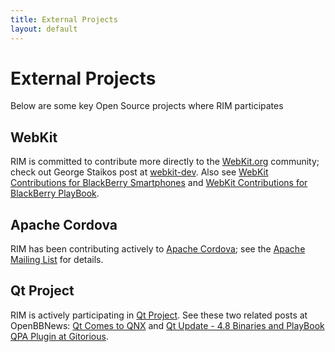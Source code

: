 ```yaml
---
title: External Projects
layout: default
---
```


# External Projects

Below are some key Open Source projects where RIM participates

## WebKit

RIM is committed to contribute more directly to the [WebKit.org](http://webkit.org) community; check out George Staikos post at [webkit-dev](https://lists.webkit.org/pipermail/webkit-dev/2011-October/018264.html).
Also see [WebKit Contributions for BlackBerry Smartphones](http://github.com/blackberry/WebKit-Smartphone)
and [WebKit Contributions for BlackBerry PlayBook](http://github.com/blackberry/WebKit-PlayBook).

## Apache Cordova

RIM has been contributing actively to [Apache Cordova](http://incubator.apache.org/callback/); see the [Apache Mailing List](http://mail-archives.apache.org/mod_mbox/incubator-callback-dev/) for details.

## Qt Project

RIM is actively participating in [Qt Project](http://qt-project.org).
See these two related posts at OpenBBNews: [Qt Comes to QNX](http://openbbnews.wordpress.com/2012/02/10/qt-comes-to-qnx/)
and
[Qt Update - 4.8 Binaries and PlayBook QPA Plugin at Gitorious](http://openbbnews.wordpress.com/2012/02/24/qt-update/).